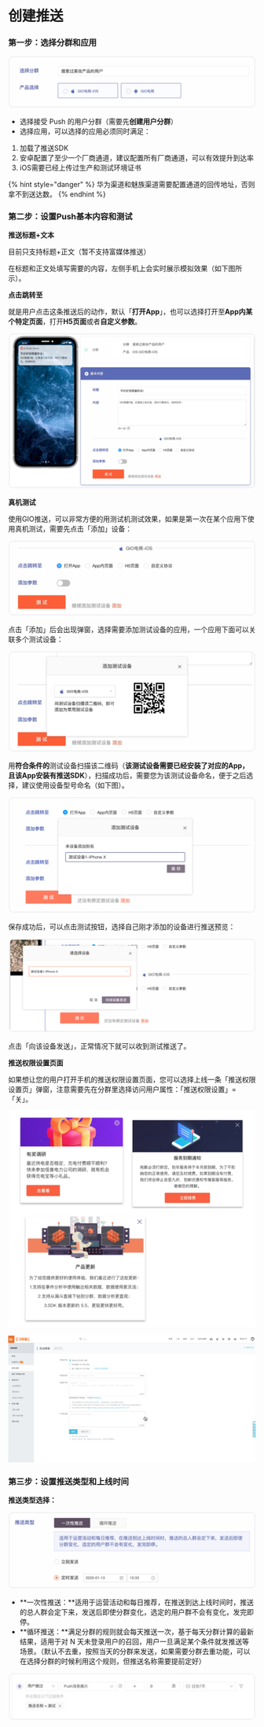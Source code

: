 # 创建推送

### 第一步：选择分群和应用

![](../../.gitbook/assets/push-fen-qun.png)

* 选择接受 Push 的用户分群（需要先**创建用户分群**）
* 选择应用，可以选择的应用必须同时满足：

1. 加载了推送SDK
2. 安卓配置了至少一个厂商通道，建议配置所有厂商通道，可以有效提升到达率
3. iOS需要已经上传过生产和测试环境证书

{% hint style="danger" %}
华为渠道和魅族渠道需要配置通道的回传地址，否则拿不到送达数。
{% endhint %}

### 第二步：设置Push基本内容和测试

**推送标题+文本**

目前只支持标题+正文（暂不支持富媒体推送）

在标题和正文处填写需要的内容，左侧手机上会实时展示模拟效果（如下图所示）。

**点击跳转至**

就是用户点击这条推送后的动作，默认「**打开App**」，也可以选择打开至**App内某个特定页面**，打开**H5页面**或者**自定义参数**。

![](../../.gitbook/assets/push-xiao-xi.png)

**真机测试**

使用GIO推送，可以非常方便的用测试机测试效果，如果是第一次在某个应用下使用真机测试，需要先点击「添加」设备：

![](../../.gitbook/assets/zhen-ji-ce-shi.png)

点击「添加」后会出现弹窗，选择需要添加测试设备的应用，一个应用下面可以关联多个测试设备：

![](../../.gitbook/assets/tian-jia-ji-qi.png)

用**符合条件的**测试设备扫描该二维码（**该测试设备需要已经安装了对应的App，且该App安装有推送SDK**），扫描成功后，需要您为该测试设备命名，便于之后选择，建议使用设备型号命名（如下图）。

![](../../.gitbook/assets/bao-cun-ji-qi.png)

保存成功后，可以点击测试按钮，选择自己刚才添加的设备进行推送预览：

![](../../.gitbook/assets/fa-song-xiao-xi.png)

点击「向该设备发送」，正常情况下就可以收到测试推送了。

**推送权限设置页面**

如果想让您的用户打开手机的推送权限设置页面，您可以选择上线一条「推送权限设置页」弹窗，注意需要先在分群里选择访问用户属性：「推送权限设置」=「关」。

![](../../.gitbook/assets/image%20%2880%29.png)

![](../../.gitbook/assets/image%20%28176%29.png)

### 第三步：设置推送类型和上线时间

**推送类型选择：**

![](../../.gitbook/assets/tui-song-lei-xing.png)

* **一次性推送：**适用于运营活动和每日推荐，在推送到达上线时间时，推送的总人群会定下来，发送后即使分群变化，选定的用户群不会有变化，发完即停。
* **循环推送：**满足分群的规则就会每天推送一次，基于每天分群计算的最新结果，适用于对 N 天未登录用户的召回，用户一旦满足某个条件就发推送等场景。（默认不去重，按照当天的分群来发送，如果需要分群去重功能，可以在选择分群的时候利用这个规则，但推送名称需要提前定好）

![](../../.gitbook/assets/fen-qun.png)

